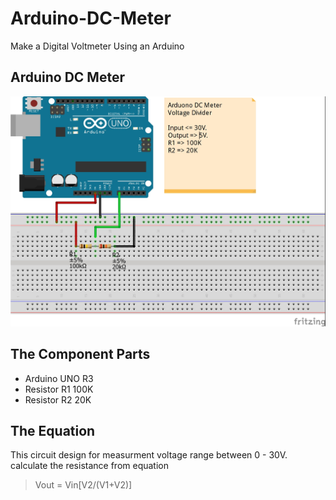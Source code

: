 # Arduino-DC-Meter
Make a Digital Voltmeter Using an Arduino

## **Arduino DC Meter**

![Circuit](https://github.com/nuSapb/Arduino-DC-Meter/blob/master/Circuit%20design_bb.jpg?raw=true)

## **The Component Parts**

 - Arduino UNO R3
 - Resistor R1 100K
 - Resistor R2 20K

## **The Equation**

This circuit design for measurment voltage range between 0 - 30V. calculate the resistance from equation

> Vout = Vin[V2/(V1+V2)]